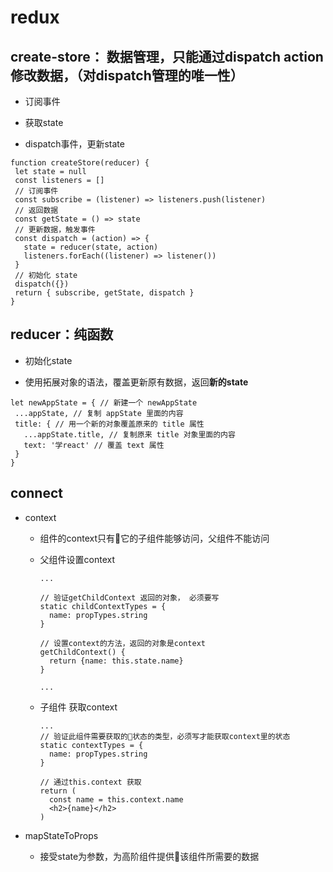 # redux
## create-store： 数据管理，只能通过dispatch action 修改数据，（对dispatch管理的唯一性）

* 订阅事件

* 获取state

* dispatch事件，更新state

 ```
 function createStore(reducer) {
  let state = null
  const listeners = []
  // 订阅事件
  const subscribe = (listener) => listeners.push(listener)
  // 返回数据
  const getState = () => state
  // 更新数据，触发事件
  const dispatch = (action) => {
    state = reducer(state, action)
    listeners.forEach((listener) => listener())
  }
  // 初始化 state
  dispatch({})
  return { subscribe, getState, dispatch }
}
 ```

 ## reducer：纯函数

 * 初始化state

 * 使用拓展对象的语法，覆盖更新原有数据，返回**新的state**

 ```
 let newAppState = { // 新建一个 newAppState
  ...appState, // 复制 appState 里面的内容
  title: { // 用一个新的对象覆盖原来的 title 属性
    ...appState.title, // 复制原来 title 对象里面的内容
    text: '学react' // 覆盖 text 属性
  }
}
 ```

## connect

* context

  * 组件的context只有它的子组件能够访问，父组件不能访问

  * 父组件设置context

    ```
    ...

    // 验证getChildContext 返回的对象， 必须要写
    static childContextTypes = {
      name: propTypes.string
    }

    // 设置context的方法，返回的对象是context
    getChildContext() {
      return {name: this.state.name}
    }

    ...
    ```
  * 子组件 获取context

    ```
    ...
    // 验证此组件需要获取的状态的类型，必须写才能获取context里的状态
    static contextTypes = {
      name: propTypes.string
    }

    // 通过this.context 获取
    return (
      const name = this.context.name
      <h2>{name}</h2>  
    )
    ```

* mapStateToProps

  * 接受state为参数，为高阶组件提供该组件所需要的数据